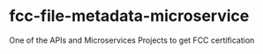 # fcc-file-metadata-microservice
One of the APIs and Microservices Projects to get FCC certification
